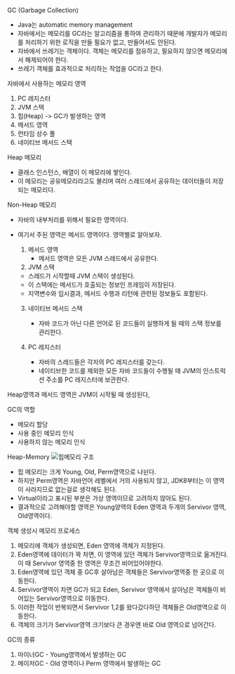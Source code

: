 GC (Garbage Collection)
- Java는 automatic memory management
- 자바에서는 메모리를 GC라는 알고리즘을 통하여 관리하기 때문에 개발자가 메모리를 처리하기 위한 로직을 만들 필요가 없고, 만들어서도 안된다.
- 자바에서 쓰레기는 객체이다. 객체는 메모리를 점유하고, 필요하지 않으면 메모리에서 해제되어야 한다.
- 쓰레기 객체를 효과적으로 처리하는 작업을 GC라고 한다.

자바에서 사용하는 메모리 영역
1. PC 레지스터
2. JVM 스택
3. 힙(Heap) -> GC가 발생하는 영역
4. 메서드 영역
5. 런타임 상수 풀
6. 네이티브 메서드 스택

Heap 메모리
- 클래스 인스턴스, 배열이 이 메모리에 쌓인다.
- 이 메모리는 공유메모리라고도 불리며 여러 스레드에서 공유하는 데이터들이 저장되는 메모리다.

Non-Heap 메모리
- 자바의 내부처리를 위해서 필요한 영역이다.
- 여기서 주된 영역은 메서드 영역이다. 영역별로 알아보자.
    1. 메서드 영역
        - 메서드 영역은 모든 JVM 스레드에서 공유한다.
    2. JVM 스택
    - 스레드가 시작할때 JVM 스택이 생성된다.
    - 이 스택에는 메서드가 호출되는 정보인 프레임이 저장된다.
    - 지역변수와 임시결과, 메서드 수행과 리턴에 관련된 정보들도 포함된다.

    3. 네이티브 메서드 스택
        - 자바 코드가 아닌 다른 언어로 된 코드들이 실행하게 될 때의 스택 정보를 관리한다.

    4. PC 레지스터
        - 자바의 스레드들은 각자의 PC 레지스터를 갖는다.
        - 네이티브한 코드를 제외한 모든 자바 코드들이 수행될 때 JVM의 인스트럭션 주소를 PC 레지스터에 보관한다.

Heap영역과 메서드 영역은 JVM이 시작될 때 생성된다,

GC의 역할
- 메모리 할당
- 사용 중인 메모리 인식
- 사용하지 않는 메모리 인식

Heap-Memory
![힙메모리 구조](/img/java-heap-memory.png)
- 힙 메모리는 크게 Young, Old, Perm영역으로 나뉜다. 
- 하지만 Perm영역은 자바언어 레벨에서 거의 사용되지 않고, JDK8부터는 이 영역이 사라지므로 없는걸로 생각해도 된다.
- Virtual이라고 표시된 부분은 가상 영역이므로 고려하지 않아도 된다.
- 결과적으로 고려해야할 영역은 Young양역의 Eden 영역과 두개의 Servivor 영역, Old영역이다.

객체 생성시 메모리 프로세스
1. 메모리에 객체가 생성되면, Eden 영역에 객체가 지정된다.
2. Eden영역에 데이터가 꽉 차면, 이 영역에 있던 객체가 Servivor영역으로 옮겨진다. 이 때 Servivor 영역중 한 영역은 무조건 비어있어야한다.
3. Eden영역에 있던 객체 중 GC후 살아남은 객체들은 Servivor영역중 한 곳으로 이동한다.
4. Servivor영역이 차면 GC가 되고 Eden, Servivor 영역에서 살아남은 객체들이 비어있는 Servivor영역으로 이동한다.
5. 이러한 작업이 반복되면서 Servivor 1,2를 왔다갔다하던 객체들은 Old영역으로 이동한다.
6. 객체의 크기가 Servivor영역 크기보다 큰 경우엔 바로 Old 영역으로 넘어간다.

GC의 종류
1. 마이너GC - Young영역에서 발생하는 GC
2. 메이저GC - Old 영역이나 Perm 영역에서 발생하는 GC

